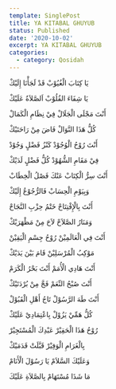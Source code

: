 ```yaml
---
template: SinglePost
title: YA KITABAL GHUYUB
status: Published
date: '2020-10-02'
excerpt: YA KITABAL GHUYUB
categories:
  - category: Qosidah
---
```


يَا كِتَابَ الْغُيُوْبْ قَدْ لَجَأْنَا إِلَيْكْ

يَا شِفَاءَ القُلُوْبْ اَلصَّلاَةُ عَلَيْكْ

أَنْتَ مَجْلَى الْجَلَالْ فِيْ نِظَامِ الْكَمَالْ

كُلُّ هَذَا النَّوَالْ فَاضَ مِنْ رَاحَتَيْكْ

أَنْتَ رُوْحُ الْوُجُوْدْ كَنْزُ فَضْلٍ وَجُوْدْ

فِيْ مَقَامِ الشُّهُوْدْ كُلُّ فَضْلٍ لَدَيْكْ

أَنْتَ سِرُّ الْكِتَابْ عَنْكَ فَصْلُ الْخِطَابْ

وَبِيَوْمِ الْحِسَابْ فَالرُّجُوْعُ إِلَيْكْ

أَنْتَ بِالْإِفْتِتَاحْ خَتْمُ حِزْبِ النَّجَاحْ

وَمَنَارُ الصَّلاَحْ لاَحَ مِنْ مَظْهَرَيْكْ

أَنْتَ فِي الْعَالَمِيْنْ رُوْحُ جِسْمِ الْيَقِيْنْ

مَوْكِبُ الْمُرْسَلِيْنْ قَامَ بَيْنَ يَدَيْكْ

أَنْتَ هَادِي الْأُمَمْ أَنْتَ بَحْرُ الْكَرَمْ

أَنْتَ صُبْحُ النِّعَمْ فَجَّ مِنْ بُرْدَتَيْكْ

أَنْتَ طَهَ الرَّسُوْلْ تَاجُ أَهْلِ الْقَبُوْلْ

كُلُّ هَمِّيْ يَزُوْلْ بِاعْتِمَادِيْ عَلَيْكْ

رُوْحُ هَذَا الْحَقِيْرْ عَبْدِكَ الْمُسْتَجِيْرْ

بِالْغَرَامِ الْوَفِيْرْ قَبَّلَتْ قَدَمَيْكْ

وَعَلَيْكَ السَّلاَمْ يَا رَسُوْلَ الْأَنَامْ

مَا شَذَا مُسْتَهَامْ بِالصَّلاَةِ عَلَيْكَ

